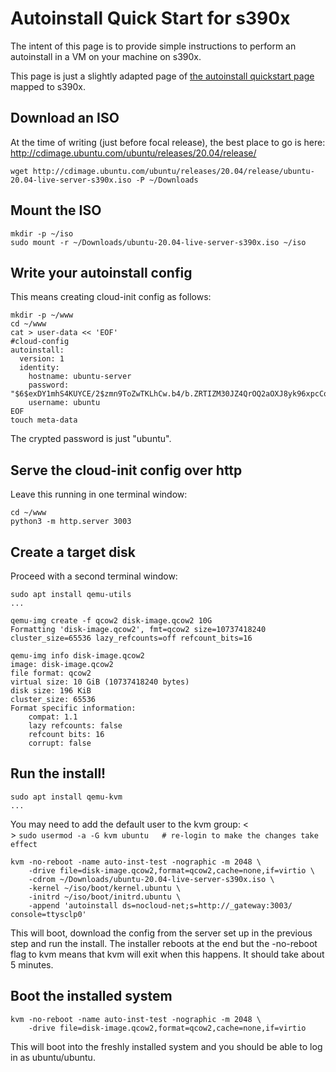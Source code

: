 # Autoinstall Quick Start for s390x

The intent of this page is to provide simple instructions to perform an autoinstall in a VM on your machine on s390x.

This page is just a slightly adapted page of [the autoinstall quickstart page](/t/draft-automated-server-install-quickstart/16614) mapped to s390x.

## Download an ISO

At the time of writing (just before focal release), the best place to go is here:
<http://cdimage.ubuntu.com/ubuntu/releases/20.04/release/>

<pre><code>wget http://cdimage.ubuntu.com/ubuntu/releases/20.04/release/ubuntu-20.04-live-server-s390x.iso -P ~/Downloads</code></pre>

## Mount the ISO

<pre><code>mkdir -p ~/iso
sudo mount -r ~/Downloads/ubuntu-20.04-live-server-s390x.iso ~/iso</code></pre>

## Write your autoinstall config

This means creating cloud-init config as follows:

<pre><code>mkdir -p ~/www
cd ~/www
cat > user-data << 'EOF'
#cloud-config
autoinstall:
  version: 1
  identity:
    hostname: ubuntu-server
    password: "$6$exDY1mhS4KUYCE/2$zmn9ToZwTKLhCw.b4/b.ZRTIZM30JZ4QrOQ2aOXJ8yk96xpcCof0kxKwuX1kqLG/ygbJ1f8wxED22bTL4F46P0"
    username: ubuntu
EOF
touch meta-data</code></pre>

The crypted password is just "ubuntu".

## Serve the cloud-init config over http

Leave this running in one terminal window:

<pre><code>cd ~/www
python3 -m http.server 3003</code></pre>

## Create a target disk

Proceed with a second terminal window:

<pre><code>sudo apt install qemu-utils
...</code></pre>

<pre><code>qemu-img create -f qcow2 disk-image.qcow2 10G
Formatting 'disk-image.qcow2', fmt=qcow2 size=10737418240 cluster_size=65536 lazy_refcounts=off refcount_bits=16

qemu-img info disk-image.qcow2
image: disk-image.qcow2
file format: qcow2
virtual size: 10 GiB (10737418240 bytes)
disk size: 196 KiB
cluster_size: 65536
Format specific information:
    compat: 1.1
    lazy refcounts: false
    refcount bits: 16
    corrupt: false</code></pre>

## Run the install!

<pre><code>sudo apt install qemu-kvm
...</code></pre>

You may need to add the default user to the kvm group:  <<BR>>
`sudo usermod -a -G kvm ubuntu   # re-login to make the changes take effect`

<pre><code>kvm -no-reboot -name auto-inst-test -nographic -m 2048 \
    -drive file=disk-image.qcow2,format=qcow2,cache=none,if=virtio \
    -cdrom ~/Downloads/ubuntu-20.04-live-server-s390x.iso \
    -kernel ~/iso/boot/kernel.ubuntu \
    -initrd ~/iso/boot/initrd.ubuntu \
    -append 'autoinstall ds=nocloud-net;s=http://_gateway:3003/ console=ttysclp0'</code></pre>

This will boot, download the config from the server set up in the previous step and run the install.
The installer reboots at the end but the -no-reboot flag to kvm means that kvm will exit when this happens.
It should take about 5 minutes.

## Boot the installed system

<pre><code>kvm -no-reboot -name auto-inst-test -nographic -m 2048 \
    -drive file=disk-image.qcow2,format=qcow2,cache=none,if=virtio</code></pre>

This will boot into the freshly installed system and you should be able to log in as ubuntu/ubuntu.
